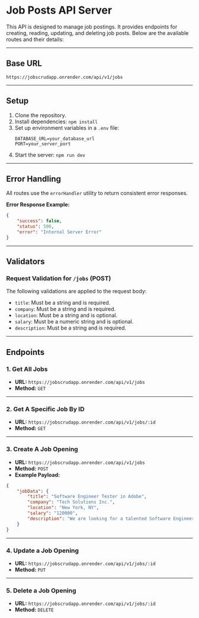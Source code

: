 # Job Posts API Server

This API is designed to manage job postings. It provides endpoints for creating, reading, updating, and deleting job posts. Below are the available routes and their details:

---

## Base URL

`https://jobscrudapp.onrender.com/api/v1/jobs`

---

## Setup

1. Clone the repository.
2. Install dependencies: `npm install`
3. Set up environment variables in a `.env` file:
   ```env
   DATABASE_URL=your_database_url
   PORT=your_server_port
   ```
4. Start the server: `npm run dev`

---

## Error Handling

All routes use the `errorHandler` utility to return consistent error responses.

**Error Response Example:**

```json
{
    "success": false,
    "status": 500,
    "error": "Internal Server Error"
}
```

---

## Validators

### Request Validation for `/jobs` (POST)

The following validations are applied to the request body:

- `title`: Must be a string and is required.
- `company`: Must be a string and is required.
- `location`: Must be a string and is optional.
- `salary`: Must be a numeric string and is optional.
- `description`: Must be a string and is required.

---

## Endpoints

### 1. Get All Jobs

- **URL:** `https://jobscrudapp.onrender.com/api/v1/jobs`
- **Method:** `GET`

---

### 2. Get A Specific Job By ID

- **URL:** `https://jobscrudapp.onrender.com/api/v1/jobs/:id`
- **Method:** `GET`

---

### 3. Create A Job Opening

- **URL:** `https://jobscrudapp.onrender.com/api/v1/jobs`
- **Method:** `POST`
- **Example Payload:**

```json
{
    "jobData": {
        "title": "Software Engineer Tester in Adobe",
        "company": "Tech Solutions Inc.",
        "location": "New York, NY",
        "salary": "120000",
        "description": "We are looking for a talented Software Engineer tester to join our dynamic team. The ideal candidate will have a passion for coding, problem-solving, and continuous learning."
    }
}
```

---

### 4. Update a Job Opening

- **URL:** `https://jobscrudapp.onrender.com/api/v1/jobs/:id`
- **Method:** `PUT`

---

### 5. Delete a Job Opening

- **URL:** `https://jobscrudapp.onrender.com/api/v1/jobs/:id`
- **Method:** `DELETE`

